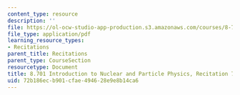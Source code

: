 ```yaml
---
content_type: resource
description: ''
file: https://ol-ocw-studio-app-production.s3.amazonaws.com/courses/8-701-introduction-to-nuclear-and-particle-physics-fall-2020/72b186ecb901cfae494628e9e8b14ca6_MIT8_701f20_rec7_soln.pdf
file_type: application/pdf
learning_resource_types:
- Recitations
parent_title: Recitations
parent_type: CourseSection
resourcetype: Document
title: 8.701 Introduction to Nuclear and Particle Physics, Recitation 7 Solutions
uid: 72b186ec-b901-cfae-4946-28e9e8b14ca6
---
```

